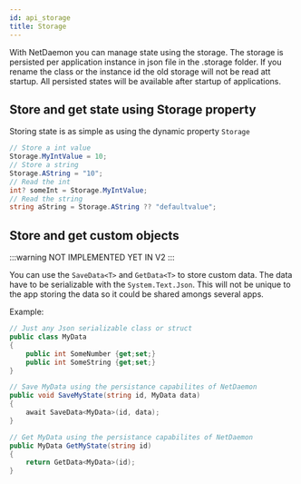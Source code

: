 ```yaml
---
id: api_storage
title: Storage
---
```


With NetDaemon you can manage state using the storage. The storage is persisted per application instance in json file in the .storage folder. If you rename the class or the instance id the old storage will not be read att startup. All persisted states will be available after startup of applications.

## Store and get state using Storage property

Storing state is as simple as using the dynamic property `Storage`

```csharp
// Store a int value
Storage.MyIntValue = 10;
// Store a string
Storage.AString = "10";
// Read the int
int? someInt = Storage.MyIntValue;
// Read the string
string aString = Storage.AString ?? "defaultvalue";
```

## Store and get custom objects

:::warning
NOT IMPLEMENTED YET IN V2
:::

You can use the `SaveData<T>` and `GetData<T>` to store custom data. The data have to be serializable with the `System.Text.Json`. This will not be unique to the app storing the data so it could be shared amongs several apps.

Example:
```csharp
// Just any Json serializable class or struct
public class MyData
{
    public int SomeNumber {get;set;}
    public int SomeString {get;set;}
}

// Save MyData using the persistance capabilites of NetDaemon
public void SaveMyState(string id, MyData data)
{
    await SaveData<MyData>(id, data);
}

// Get MyData using the persistance capabilites of NetDaemon
public MyData GetMyState(string id)
{
    return GetData<MyData>(id);
}

```